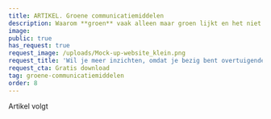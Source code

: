 ```yaml
---
title: ARTIKEL. Groene communicatiemiddelen
description: Waarom **groen** vaak alleen maar groen lijkt en het niet is.
image:
public: true
has_request: true
request_image: /uploads/Mock-up-website_klein.png
request_title: 'Wil je meer inzichten, omdat je bezig bent overtuigende content te creëren?'
request_cta: Gratis download
tag: groene-communicatiemiddelen
order: 8
---
```


Artikel volgt